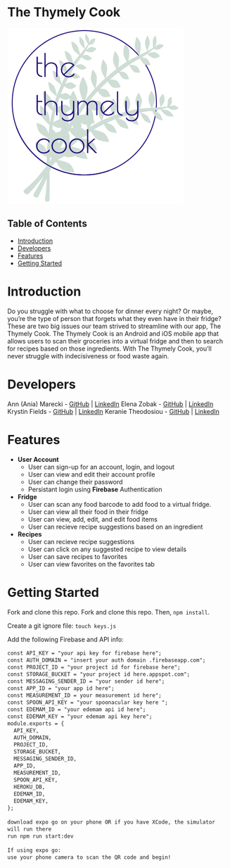 # The Thymely Cook

![Logo](/assets/thyme_logo.png)

## Table of Contents

- [Introduction](#introduction)
- [Developers](#developers)
- [Features](#features)
- [Getting Started](#getting-started)


# Introduction

Do you struggle with what to choose for dinner every night? Or maybe, you’re the type of person that forgets what they even have in their fridge? These are two big issues our team strived to streamline with our app, The Thymely Cook. The Thymely Cook is an Android and iOS mobile app that allows users to scan their groceries into a virtual fridge and then to search for recipes based on those ingredients. With The Thymely Cook, you’ll never struggle with indecisiveness or food waste again.

# Developers 

Ann (Ania) Marecki - [GitHub](https://github.com/annmarecki) | [LinkedIn](https://www.linkedin.com/in/annmarecki/)
Elena Zobak - [GitHub](https://github.com/elenazobak) | [LinkedIn](https://www.linkedin.com/in/elenazobak/)
Krystin Fields -  [GitHub](https://github.com/krysfields12) | [LinkedIn](https://www.linkedin.com/in/krystin-fields-1a0b1a131/)
Keranie Theodosiou -  [GitHub](https://github.com/kez-theo) | [LinkedIn](https://www.linkedin.com/in/ktheodosiou/)

# Features

- **User Account**
  - User can sign-up for an account, login, and logout
  - User can view and edit their account profile
  - User can change their password
  - Persistant login using **Firebase** Authentication
- **Fridge**
  - User can scan any food barcode to add food to a virtual fridge.
  - User can view all their food in their fridge
  - User can view, add, edit, and edit food items
  - User can recieve recipe suggestions based on an ingredient
- **Recipes**
  - User can recieve recipe suggestions
  - User can click on any suggested recipe to view details
  - User can save recipes to favorites 
  - User can view favorites on the favorites tab
  
# Getting Started

  Fork and clone this repo. Fork and clone this repo. Then, `npm install`.

Create a git ignore file:
`touch keys.js`

Add the following Firebase and API info:

```
const API_KEY = "your api key for firebase here";
const AUTH_DOMAIN = "insert your auth domain .firebaseapp.com";
const PROJECT_ID = "your project id for firebase here";
const STORAGE_BUCKET = "your project id here.appspot.com";
const MESSAGING_SENDER_ID = "your sender id here";
const APP_ID = "your app id here";
const MEASUREMENT_ID = your measurement id here";
const SPOON_API_KEY = "your spoonacular key here ";
const EDEMAM_ID = "your edemam api id here";
const EDEMAM_KEY = "your edemam api key here";
module.exports = {
  API_KEY,
  AUTH_DOMAIN,
  PROJECT_ID,
  STORAGE_BUCKET,
  MESSAGING_SENDER_ID,
  APP_ID,
  MEASUREMENT_ID,
  SPOON_API_KEY,
  HEROKU_DB,
  EDEMAM_ID,
  EDEMAM_KEY,
};

download expo go on your phone OR if you have XCode, the simulator will run there
run npm run start:dev

If using expo go:
use your phone camera to scan the QR code and begin!



```
  

